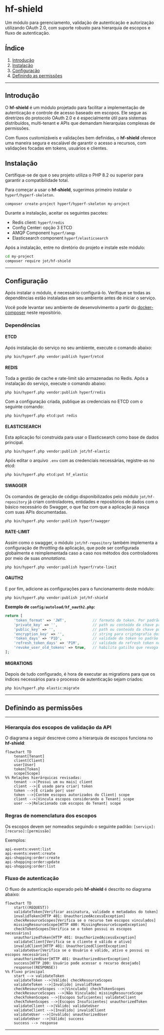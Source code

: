 # hf-shield

Um módulo para gerenciamento, validação de autenticação e autorização utilizando OAuth 2.0, com suporte robusto para
hierarquia de escopos e fluxo de autenticação.

## Índice

1. [Introdução](#introdução)
2. [Instalação](#instalação)
3. [Configuração](#configuração)
4. [Definindo as permissões](#definindo-as-permissões)

---

## Introdução

O **hf-shield** é um módulo projetado para facilitar a implementação de autenticação e controle de acesso baseado em
escopos. Ele segue as diretrizes do protocolo OAuth 2.0 e é especialmente útil para sistemas distribuídos, multi-tenant
e APIs que demandam hierarquias complexas de permissões.

Com fluxos customizáveis e validações bem definidas, o **hf-shield** oferece uma maneira segura e escalável de garantir
o acesso a recursos, com validações focadas em tokens, usuários e clientes.

## Instalação

Certifique-se de que o seu projeto utiliza o PHP 8.2 ou superior para garantir a compatibilidade total.

Para começar a usar o **hf-shield**, sugerimos primeiro instalar o `hyperf/hyperf-skeleton`.

```shell
composer create-project hyperf/hyperf-skeleton my-project
```

Durante a instalação, aceitar os seguintes pacotes:

- Redis client: `hyperf/redis`
- Config Center: opção 3 ETCD
- AMQP Component `hyperf/amqp`
- Elasticsearch component `hyperf/elasticsearch`

Após a instalação, entre no diretório do projeto e instale este módulo:

```bash
cd my-project
composer require jot/hf-shield
```

---

## Configuração

Após instalar o módulo, é necessário configurá-lo. Verifique se todas as dependências estão instaladas em seu ambiente
antes de iniciar o serviço.

Você pode levantar seu ambiente de desenvolvimento a partir do [docker-composer](./docker-compose.yml) neste
repositório.

### Dependências

#### ETCD

Após instalação do serviço no seu ambiente, execute o comando abaixo:

```shell
php bin/hyperf.php vendor:publish hyperf/etcd
```

#### REDIS

Toda a gestão de cache e rate-limit são armazenadas no Redis. Após a instalação do serviço, execute o comando abaixo:

```shell
php bin/hyperf.php vendor:publish hyperf/redis
```

Com a configuração criada, publique as credenciais no ETCD com o seguinte comando:

```shell
php bin/hyperf.php etcd:put redis
``` 

#### ELASTICSEARCH

Esta aplicação foi construída para usar o Elasticsearch como base de dados principal.

```shell
php bin/hyperf.php vendor:publish jot/hf-elastic
```

Após editar o arquivo `.env` com as credenciais necessárias, registre-as no etcd:

```shell
php bin/hyperf.php etcd:put hf_elastic
``` 

#### SWAGGER

Os comandos de geração de código disponibilizados pelo módulo `jot/hf-repository` já criam controladores, entidades e
repositórios de dados com o básico necessário do Swagger, o que faz com que a aplicação já nasça com suas APIs
documentadas.

```shell
php bin/hyperf.php vendor:publish hyperf/swagger
```

#### RATE-LIMIT

Assim como o swagger, o módulo `jot/hf-repository` também implementa a configuração de _throttling_ da aplicação, que
pode ser configurada globalmente e reimplementada caso a caso nos métodos dos controladores por meio de suas
_annotations_.

```shell
php bin/hyperf.php vendor:publish hyperf/rate-limit
```

#### OAUTH2

E por fim, adicione as configurações para o funcionamento deste módulo:

```shell
php bin/hyperf.php vendor:publish jot/hf-shield
```

**Exemplo de `config/autoload/hf_oauth2.php`:**

```php
return [
    'token_format' => 'JWT',            // formato do token. Por padrão, JWT
    'private_key' => '',                // path ou conteúdo da chave privada
    'public_key' => '',                 // path ou conteúdo da chave pública 
    'encryption_key' => '',             // string para criptografia dos dados
    'token_days' => 'P1D',              // validade do token no padrão DateTimeInterval do php
    'refresh_token_days' => 'P1M',      // validade do refresh token no padrão DateTimeInterval do php
    'revoke_user_old_tokens' => true,   // habilita gatilho que revoga os tokens anteriores do usuário/cliente
];
```

#### MIGRATIONS

Depois de tudo configurado, é hora de executar as migrations para que os índices necessários para o processo de
autenticação sejam criados:

```shell
php bin/hyperf.php elastic:migrate
```

---

## Definindo as permissões

---

### Hierarquia dos escopos de validação da API

O diagrama a seguir descreve como a hierarquia de escopos funciona no **hf-shield**:

```mermaid
flowchart TD
    tenant[Tenant]
    client[Client]
    user[User]
    token[Token]
    scope[Scope]
%% Relações hierárquicas revisadas:
    tenant -->|Possui um ou mais| client
    client -->|É usado para criar| token
    token -->|É criado por| user
    token -->|Contém escopos autorizados do Client| scope
    client -->|Vincula escopos considerando o Tenant| scope
    user -->|Relacionado com escopos do Tenant| scope
```

### Regras de nomenclatura dos escopos

Os escopos devem ser nomeados seguindo o seguinte padrão: `[serviço]:[recurso]:[permissão]`

Exemplos:

```
api-events:event:list
api-events:event:create
api-shopping:order:create
api-shopping:order:update
api-shopping:order:list
```

### Fluxo de autenticação

O fluxo de autenticação esperado pelo **hf-shield** é descrito no diagrama abaixo:

```mermaid
flowchart TD
    start((REQUEST))
    validateToken[Verificar assinatura, validade e metadados do token]
    invalidToken[HTTP 401: UnauthorizedAccessException]
    checkResourceScopes[Verifica se o recurso tem escopos vinculados]
    missingResourceScope[HTTP 400: MissingResourceScopeException]
    checkTokenScopes[Verifica se o token possui os escopos necessários]
    unauthorizedToken[HTTP 401: UnauthorizedAccessException]
    validateClient[Verifica se o cliente é válido e ativo]
    invalidClient[HTTP 401: UnauthorizedClientException]
    validateUser[Verifica se o Usuário é válido, ativo e possui os escopos necessários]
    unauthorizedUser[HTTP 401: UnauthorizedUserException]
    success[HTTP 200: Usuário pode acessar o recurso desejado]
    response((RESPONSE))
%% Fluxo principal
    start --> validateToken
    validateToken -->|Válido| checkResourceScopes
    validateToken -->|Inválido| invalidToken
    checkResourceScopes -->|Vinculado| checkTokenScopes
    checkResourceScopes -->|Não Vinculado| missingResourceScope
    checkTokenScopes -->|Escopos Suficientes| validateClient
    checkTokenScopes -->|Escopos Insuficientes| unauthorizedToken
    validateClient -->|Válido| validateUser
    validateClient -->|Inválido| invalidClient
    validateUser -->|Inválido| unauthorizedUser
    validateUser -->|Válido| success
    success --> response
```

---



